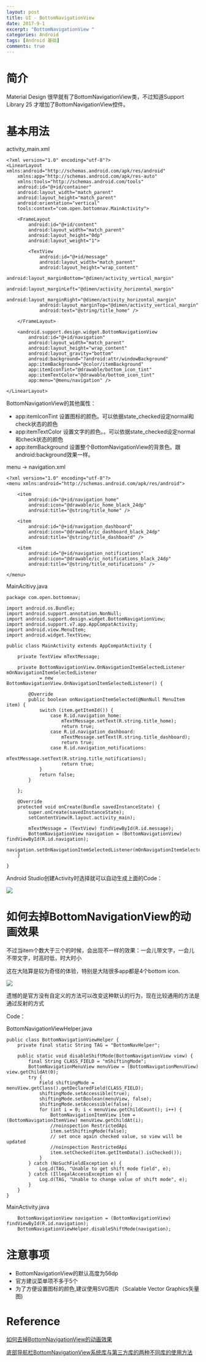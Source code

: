 ```yaml
---
layout: post
title: UI - BottomNavigationView 
date: 2017-9-1
excerpt: "BottomNavigationView "
categories: Android
tags: [Android 基础]
comments: true
---
```


# 简介

Material Design 很早就有了BottomNavigationView类，不过知道Support Library 25 才增加了BottomNavigationView控件。 

# 基本用法

activity_main.xml

    <?xml version="1.0" encoding="utf-8"?>
    <LinearLayout xmlns:android="http://schemas.android.com/apk/res/android"
        xmlns:app="http://schemas.android.com/apk/res-auto"
        xmlns:tools="http://schemas.android.com/tools"
        android:id="@+id/container"
        android:layout_width="match_parent"
        android:layout_height="match_parent"
        android:orientation="vertical"
        tools:context="com.open.bottomnav.MainActivity">
    
        <FrameLayout
            android:id="@+id/content"
            android:layout_width="match_parent"
            android:layout_height="0dp"
            android:layout_weight="1">
    
            <TextView
                android:id="@+id/message"
                android:layout_width="match_parent"
                android:layout_height="wrap_content"
                android:layout_marginBottom="@dimen/activity_vertical_margin"
                android:layout_marginLeft="@dimen/activity_horizontal_margin"
                android:layout_marginRight="@dimen/activity_horizontal_margin"
                android:layout_marginTop="@dimen/activity_vertical_margin"
                android:text="@string/title_home" />
    
        </FrameLayout>
    
        <android.support.design.widget.BottomNavigationView
            android:id="@+id/navigation"
            android:layout_width="match_parent"
            android:layout_height="wrap_content"
            android:layout_gravity="bottom"
            android:background="?android:attr/windowBackground"
            app:itemBackground="@color/itemBackground"
            app:itemIconTint="@drawable/bottom_icon_tint"
            app:itemTextColor="@drawable/bottom_icon_tint"
            app:menu="@menu/navigation" />
    
    </LinearLayout>

BottomNavigationView的其他属性：

- app:itemIconTint 设置图标的颜色。可以依据state_checked设定normal和check状态的颜色
- app:itemTextColor 设置文字的颜色。。可以依据state_checked设定normal和check状态的颜色
- app:itemBackground 设置整个BottomNavigationView的背景色。跟android:background效果一样。


menu -> navigation.xml

    <?xml version="1.0" encoding="utf-8"?>
    <menu xmlns:android="http://schemas.android.com/apk/res/android">
    
        <item
            android:id="@+id/navigation_home"
            android:icon="@drawable/ic_home_black_24dp"
            android:title="@string/title_home" />
    
        <item
            android:id="@+id/navigation_dashboard"
            android:icon="@drawable/ic_dashboard_black_24dp"
            android:title="@string/title_dashboard" />
    
        <item
            android:id="@+id/navigation_notifications"
            android:icon="@drawable/ic_notifications_black_24dp"
            android:title="@string/title_notifications" />
    
    </menu>

MainAcitivy.java

    package com.open.bottomnav;
    
    import android.os.Bundle;
    import android.support.annotation.NonNull;
    import android.support.design.widget.BottomNavigationView;
    import android.support.v7.app.AppCompatActivity;
    import android.view.MenuItem;
    import android.widget.TextView;
    
    public class MainActivity extends AppCompatActivity {
    
        private TextView mTextMessage;
    
        private BottomNavigationView.OnNavigationItemSelectedListener mOnNavigationItemSelectedListener
                = new BottomNavigationView.OnNavigationItemSelectedListener() {
    
            @Override
            public boolean onNavigationItemSelected(@NonNull MenuItem item) {
                switch (item.getItemId()) {
                    case R.id.navigation_home:
                        mTextMessage.setText(R.string.title_home);
                        return true;
                    case R.id.navigation_dashboard:
                        mTextMessage.setText(R.string.title_dashboard);
                        return true;
                    case R.id.navigation_notifications:
                        mTextMessage.setText(R.string.title_notifications);
                        return true;
                }
                return false;
            }
    
        };
    
        @Override
        protected void onCreate(Bundle savedInstanceState) {
            super.onCreate(savedInstanceState);
            setContentView(R.layout.activity_main);
    
            mTextMessage = (TextView) findViewById(R.id.message);
            BottomNavigationView navigation = (BottomNavigationView) findViewById(R.id.navigation);
            navigation.setOnNavigationItemSelectedListener(mOnNavigationItemSelectedListener);
        }
    
    }

Android Studio创建Activity时选择就可以自动生成上面的Code：

![](http://i.imgur.com/CIY01UA.jpg)

# 如何去掉BottomNavigationView的动画效果

不过当item个数大于三个的时候，会出现不一样的效果：一会儿带文字，一会儿不带文字，时高时低，时大时小

这在大陆算是较为奇怪的体验，特别是大陆很多app都是4个bottom icon.

![](http://i.imgur.com/ZxFFYUm.gif)

遗憾的是官方没有自定义的方法可以改变这种默认的行为，现在比较通用的方法是通过反射的方式

Code：

BottomNavigationViewHelper.java

    public class BottomNavigationViewHelper {
        private final static String TAG = "BottomNavHelper";
    
        public static void disableShiftMode(BottomNavigationView view) {
            final String CLASS_FIELD = "mShiftingMode";
            BottomNavigationMenuView menuView = (BottomNavigationMenuView) view.getChildAt(0);
            try {
                Field shiftingMode = menuView.getClass().getDeclaredField(CLASS_FIELD);
                shiftingMode.setAccessible(true);
                shiftingMode.setBoolean(menuView, false);
                shiftingMode.setAccessible(false);
                for (int i = 0; i < menuView.getChildCount(); i++) {
                    BottomNavigationItemView item = (BottomNavigationItemView) menuView.getChildAt(i);
                    //noinspection RestrictedApi
                    item.setShiftingMode(false);
                    // set once again checked value, so view will be updated
                    //noinspection RestrictedApi
                    item.setChecked(item.getItemData().isChecked());
                }
            } catch (NoSuchFieldException e) {
                Log.d(TAG, "Unable to get shift mode field", e);
            } catch (IllegalAccessException e) {
                Log.d(TAG, "Unable to change value of shift mode", e);
            }
        }
    }

MainActivity.java

        BottomNavigationView navigation = (BottomNavigationView) findViewById(R.id.navigation);
        BottomNavigationViewHelper.disableShiftMode(navigation);

# 注意事项

- BottomNavigationView的默认高度为56dp
- 官方建议菜单项不多于5个
- 为了方便设置图标的颜色,建议使用SVG图片（Scalable Vector Graphics矢量图)

# Reference

[如何去掉BottomNavigationView的动画效果](http://www.jcodecraeer.com/a/anzhuokaifa/androidkaifa/2017/0428/7888.html)

[底部导航栏BottomNavigationView系统库与第三方库的两种不同库的使用方法](http://blog.csdn.net/huangxiaoguo1/article/details/53842536)

